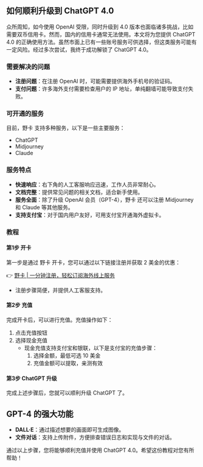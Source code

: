 ## 如何顺利升级到 ChatGPT 4.0

众所周知，如今使用 OpenAI 受限，同时升级到 4.0 版本也面临诸多挑战，比如需要双币信用卡。然而，国内的信用卡通常无法使用。本文将为您提供 ChatGPT 4.0 的正确使用方法。虽然市面上已有一些账号服务可供选择，但这类服务可能有一定风险。经过多次尝试，我终于成功解锁了 ChatGPT 4.0。

### 需要解决的问题

- **注册问题**：在注册 OpenAI 时，可能需要提供海外手机号的验证码。
- **支付问题**：许多海外支付需要检查用户的 IP 地址，单纯翻墙可能导致支付失败。

### 可开通的服务

目前，野卡 支持多种服务，以下是一些主要服务：

- ChatGPT
- Midjourney
- Claude

### 服务特点

- **快速响应**：右下角的人工客服响应迅速，工作人员非常耐心。
- **文档完整**：提供常见问题的相关文档，适合新手使用。
- **服务全面**：除了升级 OpenAI 会员（GPT-4），野卡 还可以注册 Midjourney 和 Claude 等其他服务。
- **支持支付宝**：对于国内用户友好，可用支付宝开通海外虚拟卡。

### 教程

#### 第1步 开卡

第一步是通过 野卡 开卡，您可以通过以下链接注册并获取 2 美金的优惠：

👉 [野卡 | 一分钟注册，轻松订阅海外线上服务](https://bit.ly/bewildcard)

- 注册步骤简便，并提供人工客服支持。

#### 第2步 充值

完成开卡后，可以进行充值。充值操作如下：

1. 点击充值按钮
2. 选择现金充值
   - 现金充值支持支付宝和银联，以下是支付宝的充值步骤：
     1. 选择金额，最低可选 10 美金
     2. 充值金额可以提取，亲测有效

#### 第3步 ChatGPT 升级

完成上述步骤后，您就可以顺利升级 ChatGPT 了。

## GPT-4 的强大功能

- **DALL·E**：通过描述想要的画面即可生成图像。
- **文件对话**：支持上传附件，方便排查错误日志和实现与文件的对话。

通过以上步骤，您将能够顺利充值并使用 ChatGPT 4.0。希望这份教程对您有所帮助！